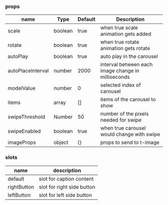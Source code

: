 ### props

| name              | Type    | Default | Description                                        |
| ----------------- | ------- | ------- | -------------------------------------------------- |
| scale             | boolean | true    | when true scale animation gets added               |
| rotate            | boolean | true    | when true rotate animation gets rotate             |
| autoPlay          | boolean | true    | auto play in the carousel                          |
| autoPlaceInterval | number  | 2000    | interval between each image change in milliseconds |
| modelValue        | number  | 0       | selected index of carousel                         |
| items             | array   | []      | items of the carousel to show                      |
| swipeThreshold    | Number  | 50      | number of the pixels needed for swipe              |
| swipeEnabled      | boolean | true    | when true carousel would change with swipe         |
| imageProps        | object  | {}      | props to send to t-image                           |

### slots

| name        | description                |
| ----------- | -------------------------- |
| default     | slot for caption content   |
| rightButton | slot for right side button |
| leftButton  | slot for left side button  |

<!-- @import "[TOC]" {cmd="toc" depthFrom=1 depthTo=6 orderedList=false} -->
